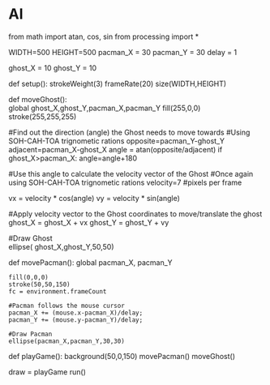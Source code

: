 # AI
from math import atan, cos, sin
from processing import *

WIDTH=500
HEIGHT=500
pacman_X = 30
pacman_Y = 30
delay = 1

ghost_X = 10
ghost_Y = 10

def setup():
    strokeWeight(3)
    frameRate(20)
    size(WIDTH,HEIGHT)

def moveGhost():    
  global ghost_X,ghost_Y,pacman_X,pacman_Y
  fill(255,0,0)
  stroke(255,255,255)
  
  #Find out the direction (angle) the Ghost needs to move towards
  #Using SOH-CAH-TOA trignometic rations
  opposite=pacman_Y-ghost_Y
  adjacent=pacman_X-ghost_X
  angle = atan(opposite/adjacent)
  if ghost_X>pacman_X:
    angle=angle+180
  
  #Use this angle to calculate the velocity vector of the Ghost
  #Once again using SOH-CAH-TOA trignometic rations
  velocity=7 #pixels per frame
  
  vx = velocity * cos(angle)
  vy = velocity * sin(angle)
  
  #Apply velocity vector to the Ghost coordinates to move/translate the ghost
  ghost_X = ghost_X + vx
  ghost_Y = ghost_Y + vy
  
  #Draw Ghost  
  ellipse( ghost_X,ghost_Y,50,50)
    
def movePacman():
    global pacman_X, pacman_Y

    fill(0,0,0)
    stroke(50,50,150)
    fc = environment.frameCount

    #Pacman follows the mouse cursor
    pacman_X += (mouse.x-pacman_X)/delay;
    pacman_Y += (mouse.y-pacman_Y)/delay;
    
    #Draw Pacman
    ellipse(pacman_X,pacman_Y,30,30)

def playGame():
  background(50,0,150)
  movePacman()
  moveGhost()

draw = playGame
run()

